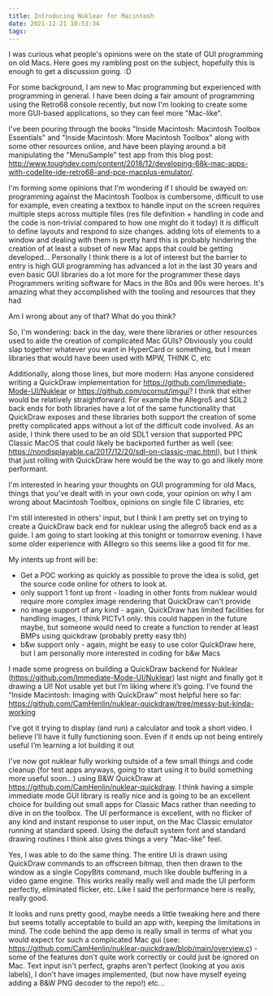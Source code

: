 ```yaml
---
title: Introducing Nuklear for Macintosh
date: 2021-12-21 10:53:34
tags:
---
```


I was curious what people's opinions were on the state of GUI programming on old Macs. Here goes my rambling post on the subject, hopefully this is enough to get a discussion going. :D
 
For some background, I am new to Mac programming but experienced with programming in general. I have been doing a fair amount of programming using the Retro68 console recently, but now I'm looking to create some more GUI-based applications, so they can feel more "Mac-like".
 
I've been pouring through the books "Inside Macintosh: Macintosh Toolbox Essentials" and "Inside Macintosh: More Macintosh Toolbox" along with some other resources online, and have been playing around a bit manipulating the "MenuSample" test app from this blog post: http://www.toughdev.com/content/2018/12/developing-68k-mac-apps-with-codelite-ide-retro68-and-pce-macplus-emulator/.
 
I'm forming some opinions that I'm wondering if I should be swayed on: 
programming against the Macintosh Toolbox is cumbersome, difficult to use
for example, even creating a textbox to handle input on the screen requires multiple steps across multiple files (res file definition + handling in code and the code is non-trivial compared to how one might do it today)
it is difficult to define layouts and respond to size changes. adding lots of elements to a window and dealing with them is pretty hard
this is probably hindering the creation of at least a subset of new Mac apps that could be getting developed... Personally I think there is a lot of interest but the barrier to entry is high
GUI programming has advanced a lot in the last 30 years and even basic GUI libraries do a lot more for the programmer these days
Programmers writing software for Macs in the 80s and 90s were heroes. It's amazing what they accomplished with the tooling and resources that they had

Am I wrong about any of that? What do you think?
 
So, I'm wondering: back in the day, were there libraries or other resources used to aide the creation of complicated Mac GUIs? Obviously you could slap together whatever you want in HyperCard or something, but I mean libraries that would have been used with MPW, THINK C, etc
 
Additionally, along those lines, but more modern: Has anyone considered writing a QuickDraw implementation for https://github.com/Immediate-Mode-UI/Nuklear or https://github.com/ocornut/imgui? I think that either would be relatively straightforward. For example the Allegro5 and SDL2 back ends for both libraries have a lot of the same functionality that QuickDraw exposes and these libraries both support the creation of some pretty complicated apps without a lot of the difficult code involved. As an aside, I think there used to be an old SDL1 version that supported PPC Classic MacOS that could likely be backported further as well (see: https://nondisplayable.ca/2017/12/20/sdl-on-classic-mac.html), but I think that just rolling with QuickDraw here would be the way to go and likely more performant.
 
I'm interested in hearing your thoughts on GUI programming for old Macs, things that you've dealt with in your own code, your opinion on why I am wrong about Macintosh Toolbox, opinions on single file C libraries, etc

I'm still interested in others' input, but I think I am pretty set on trying to create a QuickDraw back end for nuklear using the allegro5 back end as a guide. I am going to start looking at this tonight or tomorrow evening. I have some older experience with Alllegro so this seems like a good fit for me. 
 
My intents up front will be:
- Get a POC working as quickly as possible to prove the idea is solid, get the source code online for others to look at.
- only support 1 font up front - loading in other fonts from nuklear would require more complex image rendering that QuickDraw can't provide
- no image support of any kind - again, QuickDraw has limited facilities for handling images, I think PICTv1 only. this could happen in the future maybe, but someone would need to create a function to render at least BMPs using quickdraw (probably pretty easy tbh)
- b&w support only - again, might be easy to use color QuickDraw here, but I am personally more interested in coding for b&w Macs

I made some progress on building a QuickDraw backend for Nuklear (https://github.com/Immediate-Mode-UI/Nuklear) last night and finally got it drawing a UI! Not usable yet but I’m liking where it’s going. I’ve found the “Inside Macintosh: Imaging with QuickDraw” most helpful here so far: https://github.com/CamHenlin/nuklear-quickdraw/tree/messy-but-kinda-working
 
I’ve got it trying to display (and run) a calculator and took a short video. I believe I’ll have it fully functioning soon. Even if it ends up not being entirely useful I’m learning a lot building it out 

I've now got nuklear fully working outside of a few small things and code cleanup  (for test apps anyways, going to start using it to build something more useful soon...) using B&W QuickDraw at https://github.com/CamHenlin/nuklear-quickdraw. I think having a simple immediate mode GUI library is really nice and is going to be an excellent choice for building out small apps for Classic Macs rather than needing to dive in on the toolbox. The UI performance is excellent, with no flicker of any kind and instant response to user input, on the Mac Classic emulator running at standard speed. Using the default system font and standard drawing routines I think also gives things a very "Mac-like" feel.

Yes, I was able to do the same thing. The entire UI is drawn using QuickDraw commands to an offscreen bitmap, then then drawn to the window as a single CopyBits command, much like double buffering in a video game engine. This works really really well and made the UI perform perfectly, eliminated flicker, etc. Like I said the performance here is really, really good. 

It looks and runs pretty good, maybe needs a little tweaking here and there but seems totally acceptable to build an app with, keeping the limitations in mind. The code behind the app demo is really small in terms of what you would expect for such a complicated Mac gui (see: https://github.com/CamHenlin/nuklear-quickdraw/blob/main/overview.c) - some of the features don't quite work correctly or could just be ignored on Mac. Text input isn't perfect, graphs aren't perfect (looking at you axis labels), I don't have images implemented, (but now have myself eyeing adding a B&W PNG decoder to the repo!) etc...
